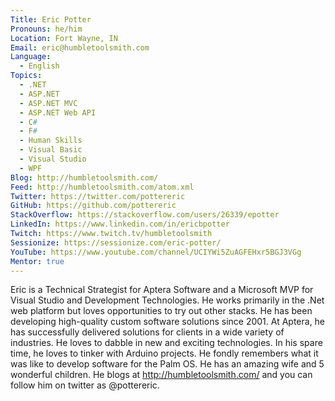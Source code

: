 ```yaml
---
Title: Eric Potter
Pronouns: he/him
Location: Fort Wayne, IN
Email: eric@humbletoolsmith.com
Language:
  - English
Topics:
  - .NET
  - ASP.NET
  - ASP.NET MVC
  - ASP.NET Web API
  - C#
  - F#
  - Human Skills
  - Visual Basic
  - Visual Studio
  - WPF
Blog: http://humbletoolsmith.com/
Feed: http://humbletoolsmith.com/atom.xml
Twitter: https://twitter.com/pottereric
GitHub: https://github.com/pottereric
StackOverflow: https://stackoverflow.com/users/26339/epotter
LinkedIn: https://www.linkedin.com/in/ericbpotter
Twitch: https://www.twitch.tv/humbletoolsmith
Sessionize: https://sessionize.com/eric-potter/
YouTube: https://www.youtube.com/channel/UCIYWi5ZuAGFEHxr5BGJ3VGg
Mentor: true
---
```

Eric is a Technical Strategist for Aptera Software and a Microsoft MVP for Visual Studio and Development Technologies. He works primarily in the .Net web platform but loves opportunities to try out other stacks. He has been developing high-quality custom software solutions since 2001. At Aptera, he has successfully delivered solutions for clients in a wide variety of industries. He loves to dabble in new and exciting technologies. In his spare time, he loves to tinker with Arduino projects. He fondly remembers what it was like to develop software for the Palm OS. He has an amazing wife and 5 wonderful children. He blogs at http://humbletoolsmith.com/ and you can follow him on twitter as @pottereric. 
